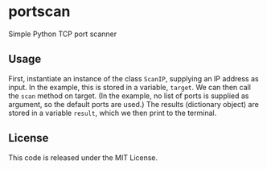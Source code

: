 # portscan
Simple Python TCP port scanner

## Usage
   
First, instantiate an instance of the class `ScanIP`, supplying an IP address as input. In the example, this is stored in a variable, `target`.
We can then call the `scan` method on target. (In the example, no list of ports is supplied as argument, so the default ports are used.)
The results (dictionary object) are stored in a variable `result`, which we then print to the terminal.
   
## License
   
This code is released under the MIT License.
